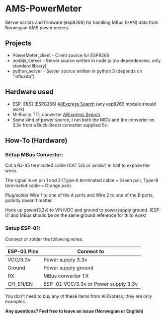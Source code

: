 # AMS-PowerMeter
Server scripts and firmware (esp8266) for handling MBus (HAN) data from Norwegian AMS power meters.

## Projects
 * PowerMeter_client - Client source for ESP8266
 * nodejs_server - Server source written in node.js (no dependencies, only standard library)
 * python_server - Server source written in python 3 (depends on "influxdb")
 
## Hardware used
 * ESP-01[S] (ESP8266) [AliExpress Search](https://www.aliexpress.com/af/esp%25252d01s.html?SearchText=esp%252d01s&d=y&initiative_id=SB_20190925124558&origin=n&catId=0&isViewCP=y&jump=afs&switch_new_app=y) (any esp8266 module should work)
 * M-Bus to TTL converter [AliExpress Search](https://www.aliexpress.com/af/tss721a-ttl.html?SearchText=tss721a+ttl&d=y&initiative_id=SB_20190925125227&origin=n&catId=0&isViewCP=y&jump=afs&switch_new_app=y)
 * Some kind of power source, I run both the MCU and the converter on 3.3v from a Buck-Boost converter supplied 5v.


## How-To (Hardware)
### Setup MBus Converter:
Cut a RJ-45 terminated cable (CAT 5/6 or similar) in half to expose the wires.

The signal is on pin 1 and 2 (Type-A terminated cable = Green pair, Type-B terminated cable = Orange pair).

Plug/solder Wire 1 to one of the A ports and Wire 2 to one of the B ports, polarity doesn't matter.

Hook up power(3.3v) to VIN/VDC and ground to powersupply ground. (ESP-01 and MBus should be on the same ground reference for ttl to work)

### Setup ESP-01:

Connect or solder the following wires:

ESP-01 Pins | Connect to
----------- | ----------
VCC/3.3v | Power supply 3.3v
Ground | Power supply ground
RX | MBus converter TX
CH_EN/EN | ESP-01 VCC/3.3v or Power supply 3.3v

You don't need to buy any of these items from AliExpress, they are only examples.

**Any questions? Feel free to leave an issue (Norwegian or English)**
